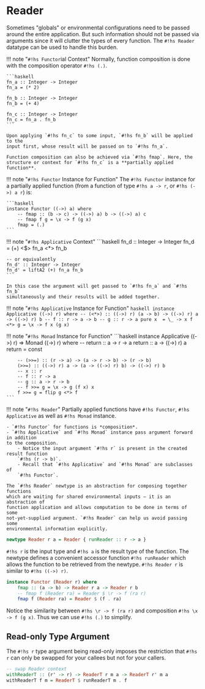 # Reader

Sometimes "globals" or environmental configurations need to be passed around
the entire application. But such information should not be passed via arguments
since it will clutter the types of every function. The `#!hs Reader` datatype
can be used to handle this burden.

!!! note "`#!hs Functor`ial Context"
    Normally, function composition is done with the composition operator 
    `#!hs (.)`.

    ```haskell
    fn_a :: Integer -> Integer
    fn_a = (* 2)

    fn_b :: Integer -> Integer
    fn_b = (+ 4)

    fn_c :: Integer -> Integer
    fn_c = fn_a . fn_b
    ```

    Upon applying `#!hs fn_c` to some input, `#!hs fn_b` will be applied to the
    input first, whose result will be passed on to `#!hs fn_a`.

    Function composition can also be achieved via `#!hs fmap`. Here, the 
    structure or context for `#!hs fn_c` is a **partially applied function**.

!!! note "`#!hs Functor` Instance for Function"
    The `#!hs Functor` instance for a partially applied function (from a
    function of type `#!hs a -> r`, or `#!hs (->) a r`) is:

    ```haskell
    instance Functor ((->) a) where
        -- fmap :: (b -> c) -> ((->) a) b -> ((->) a) c
        -- fmap f g = \x -> f (g x)
        fmap = (.)
    ```

!!! note "`#!hs Applicative` Context"
    ```haskell
    fn_d :: Integer -> Integer
    fn_d = (+) <$> fn_a <*> fn_b

    -- or equivalently
    fn_d' :: Integer -> Integer
    fn_d' = liftA2 (+) fn_a fn_b
    ```

    In this case the argument will get passed to `#!hs fn_a` and `#!hs fn_b`
    simultaneously and their results will be added together.

!!! note "`#!hs Applicative` Instance for Function"
    ```haskell
    instance Applicative ((->) r) where
        -- (<*>) :: ((->) r) (a -> b) -> ((->) r) a -> ((->) r) b
        -- f :: r -> a -> b
        -- g :: r -> a
        pure x  = \_ -> x
        f <*> g = \x -> f x (g x)
    ```

!!! note "`#!hs Monad` Instance for Function"
    ```haskell
    instance Applicative ((->) r) => Monad ((->) r) where
        -- return :: a -> r -> a
        return :: a -> ((->) r) a
        return = const

        -- (>>=) :: (r -> a) -> (a -> r -> b) -> (r -> b)
        (>>=) :: ((->) r) a -> (a -> ((->) r) b) -> ((->) r) b
        -- x :: r
        -- f :: r -> a
        -- g :: a -> r -> b
        -- f >>= g = \x -> g (f x) x
        f >>= g = flip g <*> f
    ```

!!! note "`#!hs Reader`"
    Partially applied functions have `#!hs Functor`, `#!hs Applicative` as well 
    as `#!hs Monad` instance.

    - `#!hs Functor` for functions is *composition*.
    - `#!hs Applicative` and `#!hs Monad` instance pass argument forward in addition
    to the composition. 
        - Notice the input argument `#!hs r` is present in the created result function 
        `#!hs (r -> b)`.
        - Recall that `#!hs Applicative` and `#!hs Monad` are subclasses of 
        `#!hs Functor`.

    The `#!hs Reader` newtype is an abstraction for composing together functions 
    which are waiting for shared environmental inputs – it is an abstraction of
    function application and allows computation to be done in terms of some
    not-yet-supplied argument. `#!hs Reader` can help us avoid passing some
    environmental information explicitly.

```haskell
newtype Reader r a = Reader { runReader :: r -> a }
```

`#!hs r` is the input type and `#!hs a` is the result type of the function. The
newtype defines a convenient accessor function `#!hs runReader` which allows
the function to be retrieved from the newtype. `#!hs Reader r` is similar to
`#!hs ((->) r)`.

```haskell
instance Functor (Reader r) where
    fmap :: (a -> b) -> Reader r a -> Reader r b
    -- fmap f (Reader ra) = Reader $ \r -> f (ra r)
    fmap f (Reader ra) = Reader $ (f . ra)
```

Notice the similarity between `#!hs \r -> f (ra r)` and composition 
`#!hs \x -> f (g x)`. Thus we can use `#!hs (.)` to simplify.

## Read-only Type Argument

The `#!hs r` type argument being read-only imposes the restriction that `#!hs r`
can only be swapped for your callees but not for your callers.

```haskell
-- swap Reader context
withReaderT :: (r' -> r) -> ReaderT r m a -> ReaderT r' m a
withReaderT f m = ReaderT $ runReaderT m . f
```
